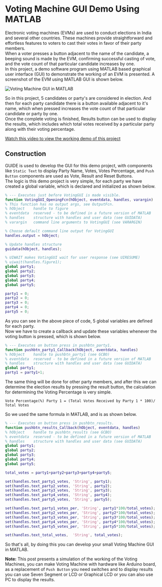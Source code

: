 # Voting Machine GUI Demo Using MATLAB
Electronic voting machines (EVMs) are used to conduct elections in India and several other countries. These machines provide straightforward and effortless features to voters to cast their votes in favor of their party members.  
When a voter presses a button adjacent to the name of the candidate, a beeping sound is made by the EVM, confirming successful casting of vote, and the vote count of that particular candidate increases by one.  
In this project, a demo software program using MATLAB based graphical user interface (GUI) to demonstrate the working of an EVM is presented. A screenshot of the EVM using MATLAB GUI is shown below.  

![Voting Machine GUI in MATLAB](https://3.bp.blogspot.com/-5tso63TjMTY/WXTIvNld7eI/AAAAAAAAAjs/Jh6IWG0xpCwRtutwslENEeO3xrSJAmf3QCLcBGAs/s1600/VotingMachine.PNG)  

So in this project, 5 candidates or party's are considered in election. And then for each party candidate there is a button available adjacent to it's name, which when pressed increases the vote count of that particular candidate or party by one.  
Once the complete voting is finished, Results button can be used to display the results, which includes which total votes received by a particular party along with their voting percentage.  

[Watch this video to view the working demo of this project](https://www.youtube.com/watch?v%3DwmxsZhtGPGo)

## Construction
GUIDE is used to develop the GUI for this demo project, with components like `Static Text` to display Party Name, Votes, Votes Percentage, and `Push Button` components are used as Vote, Result and Reset Buttons.  
The logic is this demo project is very simple, for each party we have created a global variable, which is declared and initialized as shown below.  

```matlab
% --- Executes just before VotingGUI is made visible.
function VotingGUI_OpeningFcn(hObject, eventdata, handles, varargin)
% This function has no output args, see OutputFcn.
% hObject    handle to figure
% eventdata  reserved - to be defined in a future version of MATLAB
% handles    structure with handles and user data (see GUIDATA)
% varargin   command line arguments to VotingGUI (see VARARGIN)

% Choose default command line output for VotingGUI
handles.output = hObject;

% Update handles structure
guidata(hObject, handles);

% UIWAIT makes VotingGUI wait for user response (see UIRESUME)
% uiwait(handles.figure1);
global party1;
global party2;
global party3;
global party4;
global party5;

party1 = 0;
party2 = 0;
party3 = 0;
party4 = 0;
party5 = 0;
```

As you can see in the above piece of code, 5 global variables are defined for each party.  
Now we have to create a callback and update these variables whenever the voting button is pressed, which is shown below.  
```matlab
% --- Executes on button press in pushbtn_party1.
function pushbtn_party1_Callback(hObject, eventdata, handles)
% hObject    handle to pushbtn_party1 (see GCBO)
% eventdata  reserved - to be defined in a future version of MATLAB
% handles    structure with handles and user data (see GUIDATA)
global party1;
party1 = party1+1;
```

The same thing will be done for other party members, and after this we can determine the election results by pressing the result button, the calculation for determining the Voting Percentage is very simple.  
```
Vote Percentage(%) Party 1 = (Total Votes Received by Party 1 * 100)/ Total Votes
```

So we used the same formula in MATLAB, and is as shown below.  
```matlab
% --- Executes on button press in pushbtn_results.
function pushbtn_results_Callback(hObject, eventdata, handles)
% hObject    handle to pushbtn_results (see GCBO)
% eventdata  reserved - to be defined in a future version of MATLAB
% handles    structure with handles and user data (see GUIDATA)
global party1;
global party2;
global party3;
global party4;
global party5;

total_votes = party1+party2+party3+party4+party5;

set(handles.text_party1_votes, 'String', party1);
set(handles.text_party2_votes, 'String', party2);
set(handles.text_party3_votes, 'String', party3);
set(handles.text_party4_votes, 'String', party4);
set(handles.text_party5_votes, 'String', party5);

set(handles.text_party1_votes_per, 'String', party1*100/total_votes);
set(handles.text_party2_votes_per, 'String', party2*100/total_votes);
set(handles.text_party3_votes_per, 'String', party3*100/total_votes);
set(handles.text_party4_votes_per, 'String', party4*100/total_votes);
set(handles.text_party5_votes_per, 'String', party5*100/total_votes);

set(handles.text_total_votes,  'String', total_votes);
```
So that's all, by doing this you can develop your small Voting Machine GUI in MATLAB.  


**Note:**
This post presents a simulation of the working of the Voting Machines, you can make Voting Machine  with hardware like Arduino board, as a replacement of `Push Button` you need switches and to display results you can use Seven Segment or LCD or Graphical LCD or you can also use PC to display the results.  